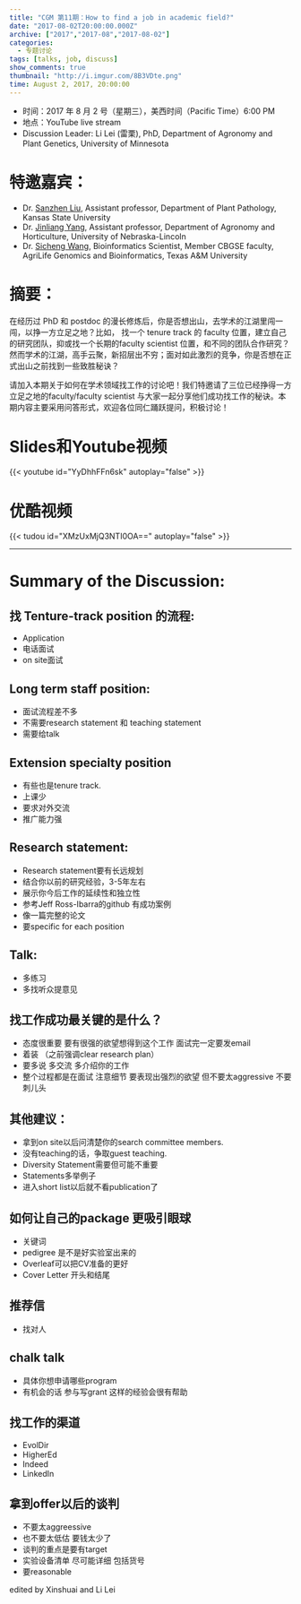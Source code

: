 ```yaml
---
title: "CGM 第11期：How to find a job in academic field?"
date: "2017-08-02T20:00:00.000Z"
archive: ["2017","2017-08","2017-08-02"]
categories:
  - 专题讨论
tags: [talks, job, discuss]
show_comments: true
thumbnail: "http://i.imgur.com/8B3VDte.png"
time: August 2, 2017, 20:00:00
---
```



- 时间：2017 年 8 月 2 号（星期三），美西时间（Pacific Time）6:00 PM
- 地点：YouTube live stream 
- Discussion Leader: Li Lei (雷栗), PhD,  Department of Agronomy and Plant Genetics, University of Minnesota
 
# 特邀嘉宾：
- Dr. [Sanzhen Liu](http://plantgenomics.ksu.edu/liulab/pages/home.html), Assistant professor, Department of Plant Pathology, Kansas State University
- Dr. [Jinliang Yang](http://jyanglab.com/), Assistant professor, Department of Agronomy and Horticulture, University of Nebraska-Lincoln
- Dr. [Sicheng Wang](http://www.txgen.tamu.edu/personnel/), Bioinformatics Scientist, Member CBGSE faculty, AgriLife Genomics and Bioinformatics, Texas A&M University
 
# 摘要：
在经历过 PhD 和 postdoc 的漫长修炼后，你是否想出山，去学术的江湖里闯一闯，以挣一方立足之地？比如， 找一个 tenure track 的 faculty 位置，建立自己的研究团队，抑或找一个长期的faculty scientist 位置，和不同的团队合作研究？然而学术的江湖，高手云聚，新招层出不穷；面对如此激烈的竞争，你是否想在正式出山之前找到一些致胜秘诀？
 
请加入本期关于如何在学术领域找工作的讨论吧！我们特邀请了三位已经挣得一方立足之地的faculty/faculty scientist 与大家一起分享他们成功找工作的秘诀。本期内容主要采用问答形式，欢迎各位同仁踊跃提问，积极讨论！

# Slides和Youtube视频

{{< youtube id="YyDhhFFn6sk" autoplay="false" >}}

# 优酷视频

{{< tudou id="XMzUxMjQ3NTI0OA==" autoplay="false" >}}


-------------------------

# Summary of the Discussion:

## 找 Tenture-track position 的流程: 
- Application
- 电话面试
- on site面试

## Long term staff position:
- 面试流程差不多
- 不需要research statement 和 teaching statement
- 需要给talk

## Extension specialty position
- 有些也是tenure track. 
- 上课少
- 要求对外交流 
- 推广能力强

## Research statement:
- Research statement要有长远规划
- 结合你以前的研究经验，3-5年左右
- 展示你今后工作的延续性和独立性
- 参考Jeff Ross-Ibarra的github 有成功案例
- 像一篇完整的论文
- 要specific for each position

## Talk:
- 多练习
- 多找听众提意见

## 找工作成功最关键的是什么？
- 态度很重要 要有很强的欲望想得到这个工作 面试完一定要发email
- 着装 （之前强调clear research plan）
- 要多说 多交流 多介绍你的工作
- 整个过程都是在面试 注意细节 要表现出强烈的欲望 但不要太aggressive 不要刺儿头

## 其他建议：
- 拿到on site以后问清楚你的search committee members.
- 没有teaching的话，争取guest teaching.
- Diversity Statement需要但可能不重要
- Statements多举例子
- 进入short list以后就不看publication了

## 如何让自己的package 更吸引眼球
- 关键词
- pedigree 是不是好实验室出来的
- Overleaf可以把CV准备的更好
- Cover Letter 开头和结尾

## 推荐信
- 找对人

## chalk talk
- 具体你想申请哪些program
- 有机会的话 参与写grant 这样的经验会很有帮助

## 找工作的渠道
- EvolDir
- HigherEd
- Indeed
- LinkedIn

## 拿到offer以后的谈判
- 不要太aggreessive 
- 也不要太低估 要钱太少了
- 谈判的重点是要有target
- 实验设备清单 尽可能详细 包括货号
- 要reasonable

edited by Xinshuai and Li Lei
